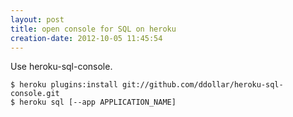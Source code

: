 ```yaml
---
layout: post
title: open console for SQL on heroku
creation-date: 2012-10-05 11:45:54
---
```

Use heroku-sql-console.

    $ heroku plugins:install git://github.com/ddollar/heroku-sql-console.git
    $ heroku sql [--app APPLICATION_NAME]
